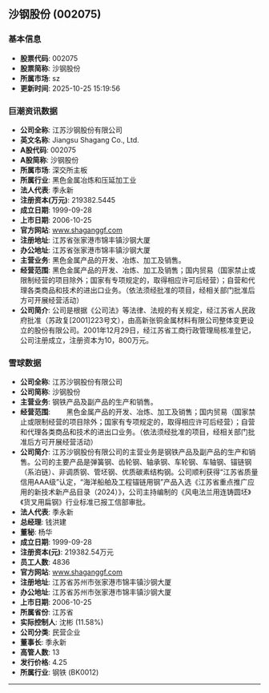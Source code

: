 ## 沙钢股份 (002075)

### 基本信息

- **股票代码**: 002075
- **股票简称**: 沙钢股份
- **所属市场**: sz
- **更新时间**: 2025-10-25 15:19:56

### 巨潮资讯数据

- **公司全称**: 江苏沙钢股份有限公司
- **英文名称**: Jiangsu Shagang Co., Ltd.
- **A股代码**: 002075
- **A股简称**: 沙钢股份
- **所属市场**: 深交所主板
- **所属行业**: 黑色金属冶炼和压延加工业
- **法人代表**: 季永新
- **注册资本(万元)**: 219382.5445
- **成立日期**: 1999-09-28
- **上市日期**: 2006-10-25
- **官方网站**: www.shaganggf.com
- **注册地址**: 江苏省张家港市锦丰镇沙钢大厦
- **办公地址**: 江苏省张家港市锦丰镇沙钢大厦
- **主营业务**: 黑色金属产品的开发、冶炼、加工及销售。
- **经营范围**: 黑色金属产品的开发、冶炼、加工及销售；国内贸易（国家禁止或限制经营的项目除外；国家有专项规定的，取得相应许可后经营）；自营和代理各类商品和技术的进出口业务。（依法须经批准的项目，经相关部门批准后方可开展经营活动）
- **公司简介**: 公司是根据《公司法》等法律、法规的有关规定，经江苏省人民政府批准（苏政复[2001]223号文），由高新张铜金属材料有限公司整体变更设立的股份有限公司。2001年12月29日，经江苏省工商行政管理局核准登记，公司注册成立，注册资本为10，800万元。

### 雪球数据

- **公司全称**: 江苏沙钢股份有限公司
- **公司简称**: 沙钢股份
- **主营业务**: 钢铁产品及副产品的生产和销售。
- **经营范围**: 　　黑色金属产品的开发、冶炼、加工及销售；国内贸易（国家禁止或限制经营的项目除外；国家有专项规定的，取得相应许可后经营）；自营和代理各类商品和技术的进出口业务。（依法须经批准的项目，经相关部门批准后方可开展经营活动）
- **公司简介**: 江苏沙钢股份有限公司的主营业务是钢铁产品及副产品的生产和销售。公司的主要产品是弹簧钢、齿轮钢、轴承钢、车轮钢、车轴钢、锚链钢（系泊链）、非调质钢、管坯钢、优质碳素结构钢。公司顺利获得“江苏省质量信用AAA级”认定，“海洋船舶及工程锚链用钢”产品入选《江苏省重点推广应用的新技术新产品目录（2024）》，公司主持编制的《风电法兰用连铸圆坯》《货叉用扁钢》行业标准已报工信部审批。
- **法人代表**: 季永新
- **总经理**: 钱洪建
- **董秘**: 杨华
- **成立日期**: 1999-09-28
- **注册资本(元)**: 219382.54万元
- **员工人数**: 4836
- **官方网站**: www.shaganggf.com
- **注册地址**: 江苏省苏州市张家港市锦丰镇沙钢大厦
- **办公地址**: 江苏省苏州市张家港市锦丰镇沙钢大厦
- **上市日期**: 2006-10-25
- **所属省份**: 江苏省
- **实际控制人**: 沈彬 (11.58%)
- **公司分类**: 民营企业
- **董事长**: 季永新
- **高管人数**: 13
- **发行价格**: 4.25
- **所属行业**: 钢铁 (BK0012)

---